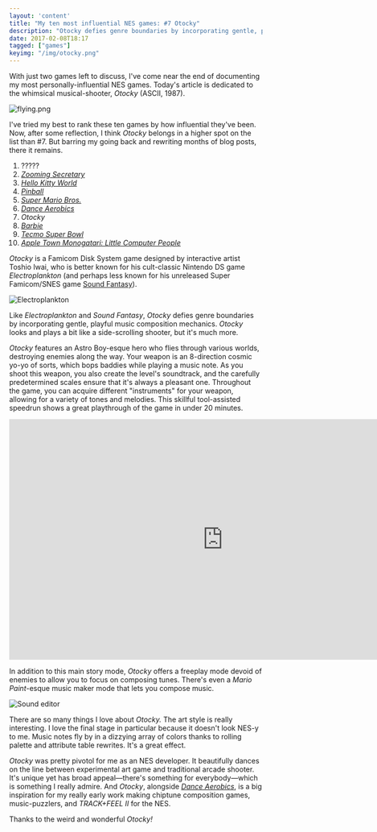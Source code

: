 ```yaml
---
layout: 'content'
title: "My ten most influential NES games: #7 Otocky"
description: "Otocky defies genre boundaries by incorporating gentle, playful music composition mechanics."
date: 2017-02-08T18:17
tagged: ["games"]
keyimg: "/img/otocky.png"
---
```


With just two games left to discuss, I've come near the end of documenting my most personally-influential NES games. Today's article is dedicated to the whimsical musical-shooter, *Otocky* (ASCII, 1987).

![flying.png](Otocky)

I've tried my best to rank these ten games by how influential they've been. Now, after some reflection, I think *Otocky* belongs in a higher spot on the list than #7. But barring my going back and rewriting months of blog posts, there it remains.

1. ?????
2. *[Zooming Secretary](/blog/2016/12/my-ten-most-influential-nes-games-2-zooming-secretary)*
3. *[Hello Kitty World](/blog/2016/12/my-ten-most-influential-nes-games-3-hello-kitty-world)*
4. *[Pinball](/blog/2016/12/my-ten-most-influential-nes-games-4-pinball)*
5. *[Super Mario Bros.](/blog/2017/01/my-ten-most-influential-nes-games-5-super-mario-bros)*
6. *[Dance Aerobics](/blog/2016/12/my-ten-most-influential-nes-games-6-dance-aerobics)*
7. *Otocky*
8. *[Barbie](/blog/2017/01/my-ten-most-influential-nes-games-8-barbie)*
9. *[Tecmo Super Bowl](/blog/2016/12/my-ten-most-influential-nes-games-9-tecmo-super-bowl)*
10. *[Apple Town Monogatari: Little Computer People](/blog/2016/12/my-ten-most-influential-nes-games-10-apple-town-monogatari)*

*Otocky* is a Famicom Disk System game designed by interactive artist Toshio Iwai, who is better known for his cult-classic Nintendo DS game *Electroplankton* (and perhaps less known for his unreleased Super Famicom/SNES game [Sound Fantasy](https://www.unseen64.net/category/nin/super-nintendo/page/24/)). 

![Electroplankton](electroplankton.jpg)

Like *Electroplankton* and *Sound Fantasy*, *Otocky* defies genre boundaries by incorporating gentle, playful music composition mechanics. *Otocky* looks and plays a bit like a side-scrolling shooter, but it's much more. 

*Otocky* features an Astro Boy-esque hero who flies through various worlds, destroying enemies along the way. Your weapon is an 8-direction cosmic yo-yo of sorts, which bops baddies while playing a music note. As you shoot this weapon, you also create the level's soundtrack, and the carefully predetermined scales ensure that it's always a pleasant one. Throughout the game, you can acquire different "instruments" for your weapon, allowing for a variety of tones and melodies. This skillful tool-assisted speedrun shows a great playthrough of the game in under 20 minutes.

<p><iframe width="850" height="478" src="https://www.youtube.com/embed/hVwzAOoXM3M?rel=0" frameborder="0" allowfullscreen></iframe></p>

In addition to this main story mode, *Otocky* offers a freeplay mode devoid of enemies to allow you to focus on composing tunes. There's even a *Mario Paint*-esque music maker mode that lets you compose music.

![Sound editor](maker.png)

There are so many things I love about *Otocky.* The art style is really interesting. I love the final stage in particular because it doesn't look NES-y to me. Music notes fly by in a dizzying array of colors thanks to rolling palette and attribute table rewrites. It's a great effect.

*Otocky* was pretty pivotol for me as an NES developer. It beautifully dances on the line between experimental art game and traditional arcade shooter. It's unique yet has broad appeal&mdash;there's something for everybody&mdash;which is something I really admire. And *Otocky*, alongside *[Dance Aerobics](/blog/2016/12/my-ten-most-influential-nes-games-6-dance-aerobics)*, is a big inspiration for my really early work making chiptune composition games, music-puzzlers, and *TRACK+FEEL II* for the NES.

Thanks to the weird and wonderful *Otocky!*
